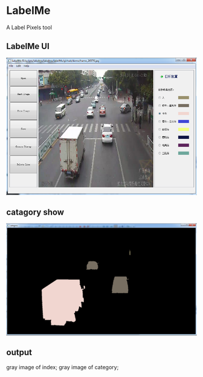 # LabelMe
 A Label Pixels tool 
## LabelMe UI
 ![app ui](https://github.com/Janexing/LabelMe/blob/master/labelme.png)


## catagory show
![](https://github.com/Janexing/LabelMe/blob/master/demo/TL%E5%9B%BE%E7%89%8720180313193858.png)

## output 
gray image of index;
gray image of category;

